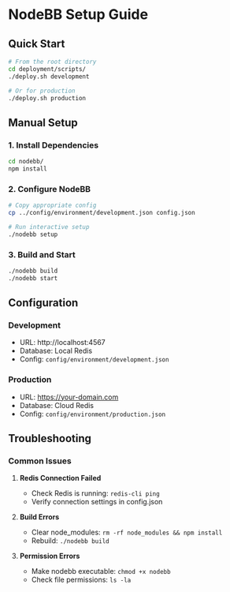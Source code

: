 # NodeBB Setup Guide

## Quick Start

```bash
# From the root directory
cd deployment/scripts/
./deploy.sh development

# Or for production
./deploy.sh production
```

## Manual Setup

### 1. Install Dependencies
```bash
cd nodebb/
npm install
```

### 2. Configure NodeBB
```bash
# Copy appropriate config
cp ../config/environment/development.json config.json

# Run interactive setup
./nodebb setup
```

### 3. Build and Start
```bash
./nodebb build
./nodebb start
```

## Configuration

### Development
- URL: http://localhost:4567
- Database: Local Redis
- Config: `config/environment/development.json`

### Production  
- URL: https://your-domain.com
- Database: Cloud Redis
- Config: `config/environment/production.json`

## Troubleshooting

### Common Issues

1. **Redis Connection Failed**
   - Check Redis is running: `redis-cli ping`
   - Verify connection settings in config.json

2. **Build Errors**
   - Clear node_modules: `rm -rf node_modules && npm install`
   - Rebuild: `./nodebb build`

3. **Permission Errors**
   - Make nodebb executable: `chmod +x nodebb`
   - Check file permissions: `ls -la`
